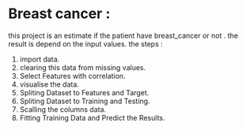 # Breast cancer :
this project is an estimate if the patient have breast_cancer or not .
the result is depend on the input values.
the steps :
1. import data.
2. clearing this data from missing values.
3. Select Features with correlation.
4. visualise the data.
5. Spliting Dataset to Features and Target.
6. Spliting Dataset to Training and Testing.
7. Scalling the columns data.
8. Fitting Training Data and Predict the Results.
